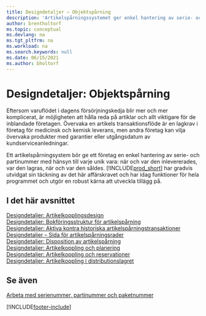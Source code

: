 ```yaml
---
title: Designdetaljer – Objektspårning
description: 'Artikelspårningssystemet ger enkel hantering av serie- och partinummer, vilket kan behövas för att uppfylla rättsliga krav eller hjälpa till med garantihantering.'
author: brentholtorf
ms.topic: conceptual
ms.devlang: na
ms.tgt_pltfrm: na
ms.workload: na
ms.search.keywords: null
ms.date: 06/15/2021
ms.author: bholtorf
---
```

# Designdetaljer: Objektspårning
Eftersom varuflödet i dagens försörjningskedja blir mer och mer komplicerat, är möjligheten att hålla reda på artiklar och allt viktigare för de inblandade företagen. Övervaka en artikels transaktionsflöde är en lagkrav i företag för medicinsk och kemisk leverans, men andra företag kan vilja övervaka produkter med garantier eller utgångsdatum av kundserviceanledningar.  

Ett artikelspårningsystem bör ge ett företag en enkel hantering av serie- och partinummer med hänsyn till varje unik vara: när och var den inlevererades, var den lagras, när och var den såldes. [!INCLUDE[prod_short](includes/prod_short.md)] har gradvis utvidgat sin täckning av det här affärskravet och har idag funktioner för hela programmet och utgör en robust kärna att utveckla tillägg på.  

## I det här avsnittet  
[Designdetaljer: Artikelkopplingsdesign](design-details-item-tracking-design.md)  
[Designdetaljer: Bokföringsstruktur för artikelspårning](design-details-item-tracking-posting-structure.md)  
[Designdetaljer: Aktiva kontra historiska artikelspårningstransaktioner](design-details-active-versus-historic-item-tracking-entries.md)  
[Designdetaljer – Sida för artikelspårningsrader](design-details-item-tracking-lines-window.md)  
[Designdetaljer: Disposition av artikelspårning](design-details-item-tracking-availability.md)  
[Designdetaljer: Artikelkoppling och planering](design-details-item-tracking-and-planning.md)  
[Designdetaljer: Artikelkoppling och reservationer](design-details-item-tracking-and-reservations.md)  
[Designdetaljer: Artikelkoppling i distributionslagret](design-details-item-tracking-in-the-warehouse.md)

## Se även

[Arbeta med serienummer, partinummer och paketnummer](inventory-how-work-item-tracking.md)  

[!INCLUDE[footer-include](includes/footer-banner.md)]